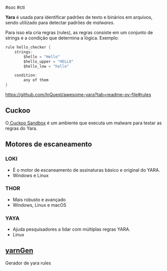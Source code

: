 #soc #cti 

**Yara** é usada para identificar padrões de texto e binários em arquivos, sendo utilizado para detectar padrões de *malwares*.

Para isso ela cria regras (rules), as regras consiste em um conjunto de strings e a condição que determina a lógica. Exemplo:

```C
rule hello_checker {
	strings:
		$hello = "Hello"
		$hello_upper = "HELLO"
		$hello_low = "hello"

	condition:
		any of them
}
```

https://github.com/InQuest/awesome-yara?tab=readme-ov-file#rules
## Cuckoo

O[ Cuckoo Sandbox](https://cuckoosandbox.org/) é um ambiente que executa um malware para testar as regras do Yara.

## Motores de escaneamento

### LOKI

- É o motor de escaneamento de assinaturas básico e original do YARA.
- Windows e Linux

### THOR

- Mais robusto e avançado
- Windows, Linux e macOS

### YAYA

- Ajuda pesquisadores a lidar com múltiplas regras YARA.
- Linux

## [yarnGen](https://github.com/Neo23x0/yarGen)

Gerador de yara rules